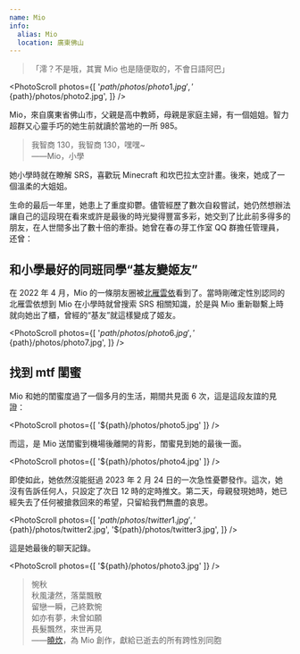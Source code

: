 ```yaml
---
name: Mio
info:
  alias: Mio
  location: 廣東佛山
---
```


> 「澪？不是哦，其實 Mio 也是隨便取的，不會日語阿巴」

<PhotoScroll photos={[
'${path}/photos/photo1.jpg',
'${path}/photos/photo2.jpg',
]} />

Mio，來自廣東省佛山市，父親是高中教師，母親是家庭主婦，有一個姐姐。智力超群又心靈手巧的她生前就讀於當地的一所 985。

> 我智商 130，我智商 130，嘿嘿~  
> ——Mio，小學

她小學時就在瞭解 SRS，喜歡玩 Minecraft 和坎巴拉太空計畫。後來，她成了一個溫柔的大姐姐。

生命的最后一年里，她患上了重度抑鬱。儘管經歷了數次自殺嘗試，她仍然想辦法讓自己的這段現在看來或許是最後的時光變得豐富多彩，她交到了比此前多得多的朋友，在人世間多出了數十倍的牽掛。她曾在春の芽工作室 QQ 群擔任管理員，还曾：

## 和小學最好的同班同學“基友變姬友”

在 2022 年 4 月，Mio 的一條朋友圈被[北雁雲依](https://github.com/BeiyanYunyi)看到了。當時剛確定性別認同的北雁雲依想到 Mio 在小學時就曾搜索 SRS 相關知識，於是與 Mio 重新聯繫上時就向她出了櫃，曾經的“基友”就這樣變成了姬友。

<PhotoScroll photos={[
'${path}/photos/photo6.jpg',
'${path}/photos/photo7.jpg',
]} />

## 找到 mtf 閨蜜

Mio 和她的閨蜜度過了一個多月的生活，期間共見面 6 次，這是這段友誼的見證：

<PhotoScroll photos={[
'${path}/photos/photo5.jpg'
]} />

而這，是 Mio 送閨蜜到機場後離開的背影，閨蜜見到她的最後一面。

<PhotoScroll photos={[
'${path}/photos/photo4.jpg'
]} />

即使如此，她依然沒能挺過 2023 年 2 月 24 日的一次急性憂鬱發作。這次，她沒有告訴任何人，只設定了次日 12 時的定時推文。第二天，母親發現她時，她已經失去了任何被搶救回來的希望，只留給我們無盡的哀思。

<PhotoScroll photos={[
'${path}/photos/twitter1.jpg',
'${path}/photos/twitter2.jpg',
'${path}/photos/twitter3.jpg',
]} />

這是她最後的聊天記錄。

<PhotoScroll photos={[
'${path}/photos/photo3.jpg'
]} />

> 惋秋  
> 秋風淒然，落葉飄散  
> 留戀一瞬，己終歎惋  
> 如亦有夢，未曾如願  
> 長髮飄然，來世再見  
> ——[曉炊](https://space.bilibili.com/246513889)，為 Mio 創作，獻給已逝去的所有跨性別同胞

